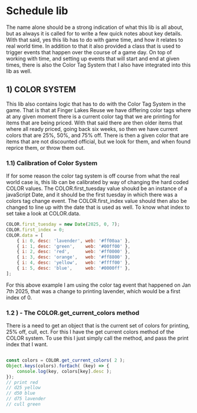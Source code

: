 # Schedule lib

The name alone should be a strong indication of what this lib is all about, but as always it is called for to write a few quick notes about key details. With that said, yes this lib has to do with game time, and how it relates to real world time. In addition to that it also provided a class that is used to trigger events that happen over the course of a game day. On top of working with time, and setting up events that will start and end at given times, there is also the Color Tag System that I also have integrated into this lib as well.

## 1) COLOR SYSTEM

This lib also contains logic that has to do with the Color Tag System in the game. That is that at Finger Lakes Reuse we have differing color tags where at any given moment there is a current color tag that we are printing for items that are being priced. With that said there are then older items that where all ready priced, going back six weeks, so then we have current colors that are 25%, 50%, and 75% off. There is then a given color that are items that are not discounted official, but we look for them, and when found reprice them, or throw them out.

### 1.1) Calibration of Color System

If for some reason the color tag system is off course from what the real world case is, this lib can be calibrated by way of changing the hard coded COLOR values. The COLOR.first\_tuesday value shoukd be an instance of a javaScript Date, and it should be the first tuesday in which there was a colors tag change event. The COLOR.first\_index value should then also be changed to line up with the date that is used as well. To know what index to set take a look at COLOR.data.

```js
COLOR.first_tuesday = new Date(2025, 0, 7);
COLOR.first_index = 0;
COLOR.data = [
    { i: 0, desc: 'lavender', web: '#ff00aa' },
    { i: 1, desc: 'green',    web: '#00ff00' },
    { i: 2, desc: 'red',      web: '#ff0000' },
    { i: 3, desc: 'orange',   web: '#ff8800' },
    { i: 4, desc: 'yellow',   web: '#ffff00' },
    { i: 5, desc: 'blue',     web: '#0000ff' },
];
```

For this above example I am using the color tag event that happened on Jan 7th 2025, that was a change to printing lavender, which would be a first index of 0.

### 1.2 ) - The COLOR.get_current_colors method

There is a need to get an object that is the current set of colors for printing, 25% off, cull, ect. For this I have the get current colors method of the COLOR system. To use this I just simply call the method, and pass the print index that I want.

```js

const colors = COLOR.get_current_colors( 2 );
Object.keys(colors).forEach( (key) => {
    console.log(key, colors[key].desc );
});
// print red
// d25 yellow
// d50 blue
// d75 lavender
// cull green
```

